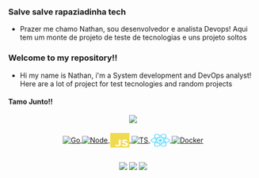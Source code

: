 ### Salve salve rapaziadinha tech

- Prazer me chamo Nathan, sou desenvolvedor e analista Devops! Aqui tem um monte de projeto de teste de tecnologias e uns projeto soltos

### Welcome to my repository!!

  - Hi my name is Nathan, i'm a System development and DevOps analyst! Here are a lot of project for test tecnologies and random projects

#### Tamo Junto!!

<div align="center">
  <a href= "https://github.com/nathanSeixeiro">
  <img height:"180em" width="50%" src= "https://github-readme-stats.vercel.app/api/top-langs/?username=nathanSeixeiro&layout=compact&langs_count=7&theme=gotham">
</div>
  
<div style="display: inline_block" align='center' ><br>
  
  <img  align="center" alt="Go     " height="30" width="40" src="https://cdn.jsdelivr.net/gh/devicons/devicon/icons/go/go-original.svg" />        
  <img align="center" alt="Node    " height="30" width="40" src="https://cdn.jsdelivr.net/gh/devicons/devicon/icons/nodejs/nodejs-original.svg" />        
  <img align="center" alt="JScript " height="30" width="40" src="https://raw.githubusercontent.com/devicons/devicon/master/icons/javascript/javascript-plain.svg">
  <img align="center" alt="TS      " height="30" width="40" src="https://cdn.jsdelivr.net/gh/devicons/devicon/icons/typescript/typescript-original.svg" />
  <img align="center" alt="React   " height="30" width="40" src="https://raw.githubusercontent.com/devicons/devicon/master/icons/react/react-original.svg">
  <img align="center" alt="Docker  " height="40" width="45" src="https://cdn.jsdelivr.net/gh/devicons/devicon/icons/docker/docker-original-wordmark.svg" />

          
  <!-- https://devicon.dev/ -->
</div>
  
  ##
  
<div align="center"> 
  <a href="www.linkedin.com/in/nathan-seixeiro" target="_blank"><img src="https://img.shields.io/badge/-LinkedIn-%230077B5?style=for-the-badge&logo=linkedin&logoColor=white" target="_blank"></a>
  <a href="https://t.me/nathanseixeiro" target="_blank"><img src="https://img.shields.io/badge/Telegram-2CA5E0?style=for-the-badge&logo=telegram&logoColor=white"></a>
  <a href="https://twitter.com/SeixeirodaDidis?t=ekR8wXlS9asyx5OLCe45Dg&s=08" target="_blank"><img src="https://img.shields.io/badge/Twitter-1DA1F2?style=for-the-badge&logo=twitter&logoColor=white"></a
</div>
